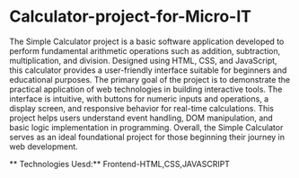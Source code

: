 # Calculator-project-for-Micro-IT
The Simple Calculator project is a basic software application developed to perform fundamental arithmetic operations such as addition, subtraction, multiplication, and division. Designed using HTML, CSS, and JavaScript, this calculator provides a user-friendly interface suitable for beginners and educational purposes. The primary goal of the project is to demonstrate the practical application of web technologies in building interactive tools. The interface is intuitive, with buttons for numeric inputs and operations, a display screen, and responsive behavior for real-time calculations. This project helps users understand event handling, DOM manipulation, and basic logic implementation in programming. Overall, the Simple Calculator serves as an ideal foundational project for those beginning their journey in web development.

**
Technologies Uesd:**
Frontend-HTML,CSS,JAVASCRIPT
